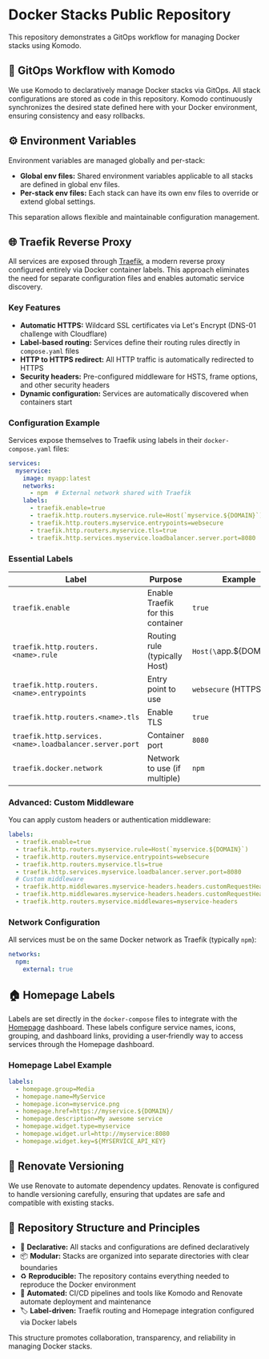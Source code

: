 # Docker Stacks Public Repository

This repository demonstrates a GitOps workflow for managing Docker stacks using Komodo.

## 🚀 GitOps Workflow with Komodo

We use Komodo to declaratively manage Docker stacks via GitOps. All stack configurations are stored as code in this repository. Komodo continuously synchronizes the desired state defined here with your Docker environment, ensuring consistency and easy rollbacks.

## ⚙️ Environment Variables

Environment variables are managed globally and per-stack:

- **Global env files:** Shared environment variables applicable to all stacks are defined in global env files.
- **Per-stack env files:** Each stack can have its own env files to override or extend global settings.

This separation allows flexible and maintainable configuration management.

## 🌐 Traefik Reverse Proxy

All services are exposed through [Traefik](https://traefik.io/), a modern reverse proxy configured entirely via Docker container labels. This approach eliminates the need for separate configuration files and enables automatic service discovery.

### Key Features

- **Automatic HTTPS:** Wildcard SSL certificates via Let's Encrypt (DNS-01 challenge with Cloudflare)
- **Label-based routing:** Services define their routing rules directly in `compose.yaml` files
- **HTTP to HTTPS redirect:** All HTTP traffic is automatically redirected to HTTPS
- **Security headers:** Pre-configured middleware for HSTS, frame options, and other security headers
- **Dynamic configuration:** Services are automatically discovered when containers start

### Configuration Example

Services expose themselves to Traefik using labels in their `docker-compose.yaml` files:

```yaml path=null start=null
services:
  myservice:
    image: myapp:latest
    networks:
      - npm  # External network shared with Traefik
    labels:
      - traefik.enable=true
      - traefik.http.routers.myservice.rule=Host(`myservice.${DOMAIN}`)
      - traefik.http.routers.myservice.entrypoints=websecure
      - traefik.http.routers.myservice.tls=true
      - traefik.http.services.myservice.loadbalancer.server.port=8080
```

### Essential Labels

| Label | Purpose | Example |
|-------|---------|--------|
| `traefik.enable` | Enable Traefik for this container | `true` |
| `traefik.http.routers.<name>.rule` | Routing rule (typically Host) | `Host(\`app.${DOMAIN}\`)` |
| `traefik.http.routers.<name>.entrypoints` | Entry point to use | `websecure` (HTTPS) |
| `traefik.http.routers.<name>.tls` | Enable TLS | `true` |
| `traefik.http.services.<name>.loadbalancer.server.port` | Container port | `8080` |
| `traefik.docker.network` | Network to use (if multiple) | `npm` |

### Advanced: Custom Middleware

You can apply custom headers or authentication middleware:

```yaml path=null start=null
labels:
  - traefik.enable=true
  - traefik.http.routers.myservice.rule=Host(`myservice.${DOMAIN}`)
  - traefik.http.routers.myservice.entrypoints=websecure
  - traefik.http.routers.myservice.tls=true
  - traefik.http.services.myservice.loadbalancer.server.port=8080
  # Custom middleware
  - traefik.http.middlewares.myservice-headers.headers.customRequestHeaders.X-Forwarded-Proto=https
  - traefik.http.middlewares.myservice-headers.headers.customRequestHeaders.X-Forwarded-Host={host}
  - traefik.http.routers.myservice.middlewares=myservice-headers
```

### Network Configuration

All services must be on the same Docker network as Traefik (typically `npm`):

```yaml path=null start=null
networks:
  npm:
    external: true
```

## 🏠 Homepage Labels

Labels are set directly in the `docker-compose` files to integrate with the [Homepage](https://gethomepage.dev/) dashboard. These labels configure service names, icons, grouping, and dashboard links, providing a user‑friendly way to access services through the Homepage dashboard.

### Homepage Label Example

```yaml path=null start=null
labels:
  - homepage.group=Media
  - homepage.name=MyService
  - homepage.icon=myservice.png
  - homepage.href=https://myservice.${DOMAIN}/
  - homepage.description=My awesome service
  - homepage.widget.type=myservice
  - homepage.widget.url=http://myservice:8080
  - homepage.widget.key=${MYSERVICE_API_KEY}
```

## 🔄 Renovate Versioning

We use Renovate to automate dependency updates. Renovate is configured to handle versioning carefully, ensuring that updates are safe and compatible with existing stacks.

## 📂 Repository Structure and Principles

- 📝 **Declarative:** All stacks and configurations are defined declaratively
- 📦 **Modular:** Stacks are organized into separate directories with clear boundaries
- ♻️ **Reproducible:** The repository contains everything needed to reproduce the Docker environment
- 🤖 **Automated:** CI/CD pipelines and tools like Komodo and Renovate automate deployment and maintenance
- 🏷️ **Label-driven:** Traefik routing and Homepage integration configured via Docker labels

This structure promotes collaboration, transparency, and reliability in managing Docker stacks.
